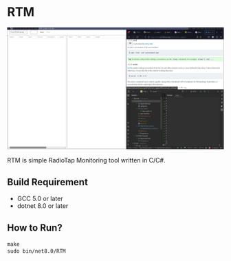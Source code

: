 # RTM

![](img/screenshot.png)

RTM is simple RadioTap Monitoring tool written in C/C#.

## Build Requirement

- GCC 5.0 or later
- dotnet 8.0 or later

## How to Run?

```
make
sudo bin/net8.0/RTM
```

